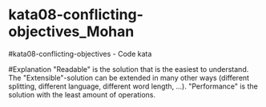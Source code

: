 # kata08-conflicting-objectives_Mohan
#kata08-conflicting-objectives - Code kata

#Explanation
"Readable" is the solution that is the easiest to understand.
The "Extensible"-solution can be extended in many other ways (different splitting, different language, different word length, ...).
"Performance" is the solution with the least amount of operations.
